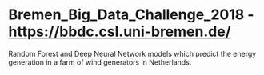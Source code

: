 # Bremen_Big_Data_Challenge_2018 - https://bbdc.csl.uni-bremen.de/

Random Forest and Deep Neural Network models which predict the energy generation in a farm of wind generators in Netherlands.
